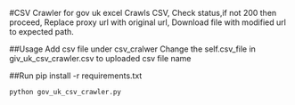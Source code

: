 #CSV Crawler for gov uk excel
    Crawls CSV,
    Check status,if not 200 then proceed,
    Replace proxy url with original url,
    Download file with modified url to expected path.
    
##Usage
    Add csv file under csv_cralwer
    Change the self.csv_file  in giv_uk_csv_crawler.csv to uploaded csv file name 

##Run
    pip install -r requirements.txt 
    
    python gov_uk_csv_crawler.py
